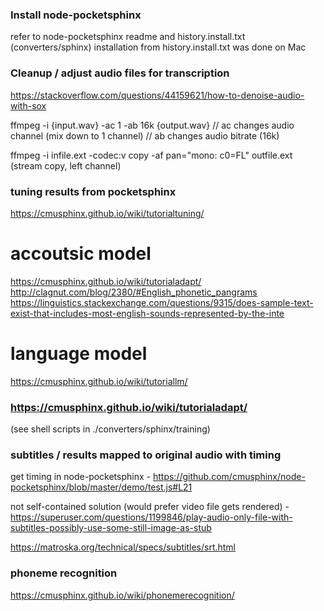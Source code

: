 ### Install node-pocketsphinx

refer to node-pocketsphinx readme and history.install.txt (converters/sphinx)
installation from history.install.txt was done on Mac


### Cleanup / adjust audio files for transcription

https://stackoverflow.com/questions/44159621/how-to-denoise-audio-with-sox

ffmpeg -i {input.wav} -ac 1 -ab 16k {output.wav}
// ac changes audio channel (mix down to 1 channel)
// ab changes audio bitrate (16k)

ffmpeg -i infile.ext -codec:v copy -af pan="mono: c0=FL" outfile.ext
(stream copy, left channel)

### tuning results from pocketsphinx

https://cmusphinx.github.io/wiki/tutorialtuning/

# accoutsic model
https://cmusphinx.github.io/wiki/tutorialadapt/
http://clagnut.com/blog/2380/#English_phonetic_pangrams
https://linguistics.stackexchange.com/questions/9315/does-sample-text-exist-that-includes-most-english-sounds-represented-by-the-inte

# language model
https://cmusphinx.github.io/wiki/tutoriallm/


### https://cmusphinx.github.io/wiki/tutorialadapt/

(see shell scripts in ./converters/sphinx/training)


### subtitles / results mapped to original audio with timing

get timing in node-pocketsphinx - https://github.com/cmusphinx/node-pocketsphinx/blob/master/demo/test.js#L21

not self-contained solution (would prefer video file gets rendered) - https://superuser.com/questions/1199846/play-audio-only-file-with-subtitles-possibly-use-some-still-image-as-stub

https://matroska.org/technical/specs/subtitles/srt.html

### phoneme recognition    
https://cmusphinx.github.io/wiki/phonemerecognition/
